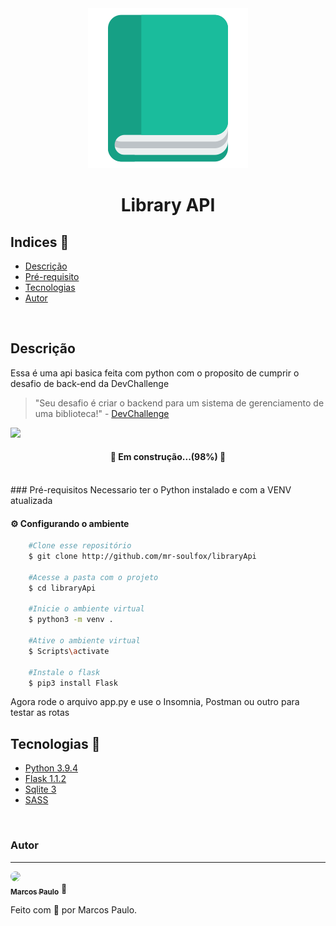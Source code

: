<div align="center">
    <img src="./static/assets/favicon.png"/>
    <h1>Library API</h1>
</div>


## Indices 🏁

<!--ts-->
   * [Descrição](#description)
   * [Pré-requisito](#pre)
   * [Tecnologias](#tecnologias)
   * [Autor](#author)
<!--te-->
<br/>

## Descrição

<p id="description">
    Essa é uma api basica feita com python com o proposito de cumprir o desafio de back-end da DevChallenge <br/>
    <blockquote>
        "Seu desafio é criar o backend para um sistema de   gerenciamento de uma biblioteca!" - <a href="https://devchallenge.vercel.app/">DevChallenge</a>
    </blockquote>
</p>

<img src="https://img.shields.io/static/v1?label=License&message=MIT&color=orange&"/>

<h4 align="center"> 
	🚧  Em construção...(98%)  🚧
</h4>
<br/>


<div id="pre"/>
### Pré-requisitos
Necessario ter o Python instalado e com a VENV atualizada

#### ⚙️ Configurando o ambiente
```bash
    #Clone esse repositório
    $ git clone http://github.com/mr-soulfox/libraryApi

    #Acesse a pasta com o projeto
    $ cd libraryApi

    #Inicie o ambiente virtual
    $ python3 -m venv .

    #Ative o ambiente virtual
    $ Scripts\activate

    #Instale o flask
    $ pip3 install Flask
```

Agora rode o arquivo app.py e use o Insomnia, Postman ou outro para testar as rotas
<br/>


## Tecnologias 🧰

<ul id="tecnologias">
    <li>
        <a href="https://www.python.org/">Python 3.9.4</a>
    </li>
    <li>
        <a href="https://flask.palletsprojects.com/en/1.1.x/">Flask 1.1.2</a>
    </li>
    <li>
        <a href="https://www.sqlite.org/index.html">Sqlite 3</a>
    </li>
    <li>
        <a href="https://sass-lang.com/">SASS</a>
    </li>
</ul>
<br/>

### Autor
---

<a href="https://blog.rocketseat.com.br/author/thiago/" id="author">
 <img style="border-radius: 50%;" src="https://avatars.githubusercontent.com/u/76484463?v=4" width="100px;"/>
 <br />
 <sub><b>Marcos Paulo</b></sub></a> 🦊

Feito com 🧡 por Marcos Paulo.
